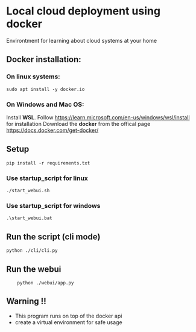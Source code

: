 # Local cloud deployment using docker

Environtment for learning about cloud systems at your home

## Docker installation:
        
### On linux systems:
    sudo apt install -y docker.io

### On Windows and Mac OS:
Install **WSL**. Follow https://learn.microsoft.com/en-us/windows/wsl/install for installation
Download the **docker** from the offical page https://docs.docker.com/get-docker/



## Setup

    pip install -r requirements.txt

### Use startup_script for linux
    ./start_webui.sh

### Use startup_script for windows
    .\start_webui.bat


## Run the script (cli mode)

    python ./cli/cli.py

## Run the webui

        python ./webui/app.py

## Warning !!
- This program runs on top of the docker api
- create a virtual environment for safe usage

